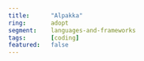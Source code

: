 ```yaml
---
title:      "Alpakka"
ring:       adopt
segment:    languages-and-frameworks
tags:       [coding]
featured:   false
---
```

